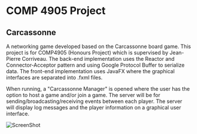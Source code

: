 COMP 4905 Project
===============
Carcassonne
---------------
A networking game developed based on the Carcassonne board game. This project is for COMP4905 (Honours Project) which is supervised by Jean-Pierre Corriveau. The back-end implementation uses the Reactor and Connector-Acceptor pattern and using Google Protocol Buffer to serialize data. The front-end implementation uses JavaFX where the graphical interfaces are separated into .fxml files.

When running, a "Carcassonne Manager" is opened where the user has the option to host a game and/or join a game. The server will be for sending/broadcasting/receiving events between each player. The server will display log messages and the player information on a graphical user interface.

![ScreenShot](https://raw.github.com/tangmatt/carcassonne/master/screenshot.png)
